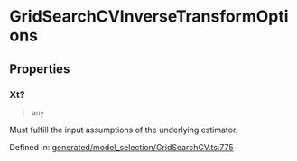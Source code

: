 # GridSearchCVInverseTransformOptions

## Properties

### Xt?

> `any`

Must fulfill the input assumptions of the underlying estimator.

Defined in:  [generated/model\_selection/GridSearchCV.ts:775](https://github.com/transitive-bullshit/scikit-learn-ts/blob/b59c1ff/packages/sklearn/src/generated/model_selection/GridSearchCV.ts#L775)
